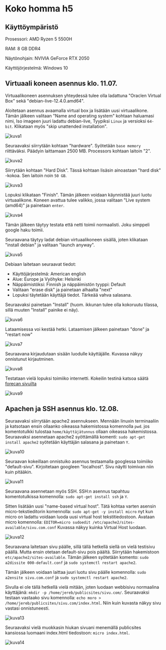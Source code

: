 # Koko homma h5

## Käyttöympäristö

Prosessori: AMD Ryzen 5 5500H

RAM: 8 GB DDR4

Näytönohjain: NVIVIA GeForce RTX 2050

Käyttöjörjestelmä: Windows 10

## Virtuaali koneen asennus klo. 11.07.

Virtuaalikoneen asennuksen yhteydessä tulee olla ladattuna "Oraclen Virtual Box" sekä "debian-live-12.4.0.amd64".

Aloitetaan asennus avaamalla virtual box ja lisätään uusi virtuaalikone. Tämän jälkeen valitaan "Name and operating system" kohtaan haluamasi nimi, Iso imageen juuri ladattu debian-live, Tyypiksi `Linux` ja versioksi `64-bit`. Klikataan myös "skip unattended installation".

![kuva1](Photos/h51.png) 

Seuraavaksi siirrytään kohtaan "hardware". Syötetään `base memory` riittäväksi. Päädyin laittamaan 2500 MB. Processors kohtaan laitoin "2". 

![kuva2](Photos/h52.png) 

Siirrytään kohtaan "Hard Disk". Tässä kohtaan lisäsin ainoastaan "hard disk" -kokoa. Sen laitoin noin `50 GB`.

![kuva3](Photos/h53.png) 

Lopuksi klikataan "Finish". Tämän jälkeen voidaan käynnistää juuri luotu virtuaalikone. Koneen avattua tulee valikko, jossa valitaan "Live system (amd64)" ja painetaan `enter`. 

![kuva4](Photos/startti.png) 

Tämän jälkeen täytyy testata että netti toimii normaalisti. Joku simppeli google haku toimii. 

Seuraavana täytyy ladat debian virtuaalikoneen sisällä, joten klikataan "install debian" ja valitaan "launch anyway".

![kuva5](Photos/h54.png) 

Debiaan laitetaan seuraavat tiedot:

- Käyttöjärjestelmä: American english
- Alue: Europe ja Vyöhyke: Helsinki
- Näppäimistöksi: Finnish ja näppäimistön tyyppi: Default
- Valitaan "erase disk" ja painetaan alhaalta "next"
- Lopuksi täytetään käyttäjä tiedot. Tärkeää vahva salasana.

Seuraavaksi painetaan "Install" (huom. ikkunan tulee olla kokoruutu tilassa, sillä muuten "Install" painike ei näy).

![kuva6](Photos/debilataus.png) 

Lataamisessa voi kestää hetki. Lataamisen jälkeen painetaan "done" ja "restart now"

![kuva7](Photos/restart2.png)

Seuraavana kirjaudutaan sisään luodulle käyttäjälle. Kuvassa näkyy onnistunut kirjautminen.

![kuva8](Photos/kirjautuminen.png) 

Testataan vielä lopuksi toimiiko internetti. Kokeilin testinä katsoa säätä [forecan sivuilta](https://www.foreca.fi/Finland/) 

![kuva9](Photos/testi2.png) 

## Apachen ja SSH asennus klo. 12.08.

Seuraavaksi siirrytään apache2 asennukseen. Mennään linuxin terminaaliin ja katsotaan ensin ollaanko oikeassa hakemistossa komennolla `pwd`. jos komentotulkki tulostaa `home/käyttäjätunnus` ollaan oikeassa hakemistossa. Seuraavaksi asennetaan apache2 syöttämällä komenti: `sudo apt-get install apache2` syötetään käyttäjän salasana ja painetaan `Y`.

![kuva10](Photos/apache2asennus.png) 

Seuraavan kokeillaan onnistuiko asennus testaamalla googlessa toimiiko "default-sivu". Kirjoitetaan googleen "localhost". Sivu näytti toimivan niin kuin pitääkin.

![kuva11](Photos/default.png) 

Seuraavana asennetaan myös SSH. SSH:n asennus tapahtuu komentotulkissa komennolla: `sudo apt-get install ssh` ja `Y`. 

Sitten lisätään uusi "name-based virtual host". Tätä kohtaa varten asensin micro-tekstieditorin komennolla: `sudo apt-get -y install micro` nyt kun micro on ladattu voidaan luoda uusi virtual host tekstitiedostoon. Avataan micro komennolla: `EDITOR=micro sudoedit /etc/apache2/sites-available/sivu.com.conf` Kuvassa näkyy kuinka Virtual Host luodaan. 

![kuva12](Photos/VirtualHost.png) 

Seuraavana laitetaan sivu päälle, sillä tällä hetkellä siellä on vielä testisivu päällä. Mutta ensin otetaan default-sivu pois päältä. Siirrytään hakemistoon `etc/apache2/sites-available`. Tämän jälkeen syötetään komento: `sudo a2dissite 000-default.conf` ja `sudo systemctl restart apache2`.

Tämän jälkeen voidaan laittaa juuri luotu sivu päälle komennolla: `sudo a2ensite sivu.com.conf` ja `sudo systemctl restart apache2`. 

Sivulla ei ole tällä hetkellä vielä mitään, joten luodaan webbisivu normaalina käyttäjänä: `mkdir -p /home/jereb/publicsites/sivu.com/`. Seuraavaksi testaan vastaako sivu komennolla: `echo moro > /home/jereb/publicsites/sivu.com/index.html`. Niin kuin kuvasta näkyy sivu vastasi onnistuneesti.

![kuva13](Photos/testi3.png) 

Seuraavaksi vielä muokkasin hiukan sivuani menemällä publicsites kansiossa luomaani index.html tiedostoon: `micro index.html`. 

![kuva14](Photos/kotisivu.png) 
